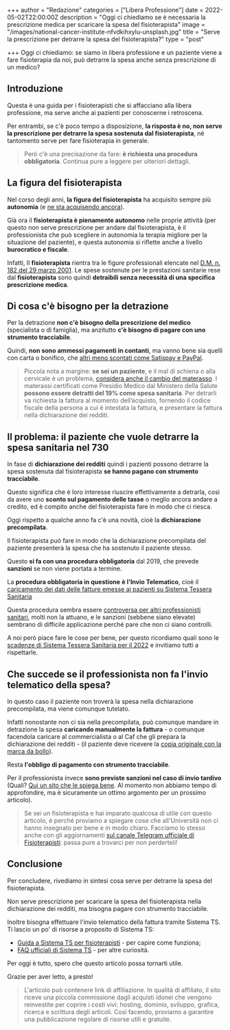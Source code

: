+++
author = "Redazione"
categories = ["Libera Professione"]
date = 2022-05-02T22:00:00Z
description = "Oggi ci chiediamo se è necessaria la prescrizione medica per scaricare la spesa del fisioterapista"
image = "/images/national-cancer-institute-nfvdkihxylu-unsplash.jpg"
title = "Serve la prescrizione per detrarre la spesa del fisioterapista?"
type = "post"

+++
Oggi ci chiediamo: se siamo in libera professione e un paziente viene a fare fisioterapia da noi, può detrarre la spesa anche senza prescrizione di un medico?

## Introduzione

Questa è una guida per i fisioterapisti che si affacciano alla libera professione, ma serve anche ai pazienti per conoscerne i retroscena.

Per entrambi, se c'è poco tempo a disposizione, **la risposta è no, non serve la prescrizione per detrarre la spesa sostenuta dal fisioterapista**, nè tantomento serve per fare fisioterapia in generale.

> Però c'è una precisazione da fare: **è richiesta una procedura obbligatoria**. Continua pure a leggere per ulteriori dettagli.

## La figura del fisioterapista

Nel corso degli anni, **la figura del fisioterapista** ha acquisito sempre più **autonomia** (e [ne sta acquisendo ancora](https://fisioterapisti.org/cosa-c-e-nel-futuro-della-fisioterapia-in-italia/ "Cosa c'è nel futuro della fisioterapia in italia?")).

Già ora il **fisioterapista è pienamente autonomo** nelle proprie attività (per questo non serve prescrizione per andare dal fisioterapista, è il professionista che può scegliere in autonomia la terapia migliore per la situazione del paziente), e questa autonomia si riflette anche a livello **burocratico e fiscale**.

Infatti, Il **fisioterapista** rientra tra le figure professionali elencate nel [D.M. n. 182 del 29 marzo 2001](https://www.gazzettaufficiale.it/eli/id/2001/05/19/001G0233/sg "(GU Serie Generale n.115 del 19-05-2001)"). Le spese sostenute per le prestazioni sanitarie rese dal **fisioterapista** sono quindi **detraibili senza necessità di una specifica prescrizione medica**.

## Di cosa c'è bisogno per la detrazione

Per la detrazione **non c'è bisogno della prescrizione del medico** (specialista o di famiglia), ma anzitutto **c'è bisogno di pagare con uno strumento tracciabile**.

Quindi, **non sono ammessi pagamenti in contanti**, ma vanno bene sia quelli con carta o bonifico, che [altri meno scontati come Satispay e PayPal](https://www.ilsole24ore.com/art/da-satispay-paypal-ok-sconto-fiscale-le-spese-pagate-le-app-ACcCdCEB "Il Sole 24 Ore, Da Satispay a Paypal: ok allo sconto fiscale per le spese pagate con le App").

> Piccola nota a margine: **se sei un paziente**, e il mal di schiena o alla cervicale è un problema, [considera anche il cambio del materasso](https://www.awin1.com/awclick.php?gid=422253&mid=25709&awinaffid=1226758&linkid=2978323&clickref= "Angolo degli Affari | Materassi e Doghe"). I materassi certificati come Presidio Medico dal Ministero della Salute **possono essere detratti del 19% come spesa sanitaria**. Per detrarli va richiesta la fattura al momento dell’acquisto, fornendo il codice fiscale della persona a cui è intestata la fattura, e presentare la fattura nella dichiarazione dei redditi.

## Il problema: il paziente che vuole detrarre la spesa sanitaria nel 730

In fase di **dichiarazione dei redditi** quindi i pazienti possono detrarre la spesa sostenuta dal fisioterapista **se hanno pagano con strumento tracciabile**.

Questo significa che è loro interesse riuscire effettivamente a detrarla, così da avere uno **sconto sul pagamento delle tasse** o meglio ancora andare a credito, ed è compito anche del fisioterapista fare in modo che ci riesca.

Oggi rispetto a qualche anno fa c'è una novità, cioè la **dichiarazione precompilata**.

Il fisioterapista può fare in modo che la dichiarazione precompilata del paziente presenterà la spesa che ha sostenuto il paziente stesso.

Questo **si fa con una procedura obbligatoria** dal 2019, che prevede **sanzioni** se non viene portata a termine.

La **procedura obbligatoria in questione** **è l'Invio Telematico**, cioè il [caricamento dei dati delle fatture emesse ai pazienti su Sistema Tessera Sanitaria](https://fisioterapisti.org/guida-al-sistema-tessera-sanitaria-per-i-fisioterapisti-nel-2022/ "Guida a Sistema Tessera Sanitaria 2022 per Fisioterapisti")

Questa procedura sembra essere [controversa per altri professionisti sanitari](https://www.odontoiatria33.it/didomenica/21830/invio-dei-dati-al-sistema-tessera-sanitaria-e-le-pesanti-sanzioni-difficili-da-applicare.html "Invio dei dati al Sistema Tessera Sanitaria e le (pesanti) sanzioni difficili da applicare"), molti non la attuano, e le sanzioni (sebbene siano elevate) sembrano di difficile applicazione perché pare che non ci siano controlli.

A noi però piace fare le cose per bene, per questo ricordiamo quali sono le [scadenze di Sistema Tessera Sanitaria per il 2022](https://fisioterapisti.org/sistema-tessera-sanitaria-aggiornamenti-e-nuove-scadenze-per-il-2022/ "Sistema TS - Nuove Scadenze per il 2022") e invitiamo tutti a rispettarle.

## Che succede se il professionista non fa l'invio telematico della spesa?

In questo caso il paziente non troverà la spesa nella dichiarazione precompilata, ma viene comunque tutelato.

Infatti nonostante non ci sia nella precompilata, può comunque mandare in detrazione la spesa **caricando manualmente la fattura** - o comunque facendola caricare al commercialista o al Caf che gli prepara la dichiarazione dei redditi - (il paziente deve ricevere la [copia originale con la marca da bollo](https://fisioterapisti.org/che-sono-e-come-fare-le-fatture.guida-per-fisioterapisti/ "Guida fatture per fisioterapisti")).

Resta **l'obbligo di pagamento con strumento tracciabile**.

Per il professionista invece **sono previste sanzioni nel caso di invio tardivo** (Quali? [Qui un sito che le spiega bene](https://companysrl.it/sistema-tessera-sanitaria-omessa-comunicazione-delle-informazioni-da-trasmettere/ "Sistema Tessera Sanitaria: l’omessa comunicazione delle informazioni da trasmettere"). Al momento non abbiamo tempo di approfondire, ma è sicuramente un ottimo argomento per un prossimo articolo).

> Se sei un fisioterapista e hai imparato qualcosa di utile con questo articolo, è perché proviamo a spiegare cose che all'Università non ci hanno insegnato per bene e in modo chiaro. Facciamo lo stesso anche con gli aggiornamenti [sul canale Telegram ufficiale di Fisioterapisti](https://t.me/fisioterapisti_official "Fisioterapisti Official | Telegram"): passa pure a trovarci per non perderteli!

## Conclusione

Per concludere, rivediamo in sintesi cosa serve per detrarre la spesa del fisioterapista.

Non serve prescrizione per scaricare la spesa del fisioterapista nella dichiarazione dei redditi, ma bisogna pagare con strumento tracciabile.

Inoltre bisogna effettuare l'invio telematico della fattura tramite Sistema TS. Ti lascio un po' di risorse a proposito di Sistema TS:

* [Guida a Sistema TS per fisioterapisti](https://fisioterapisti.org/guida-al-sistema-tessera-sanitaria-per-i-fisioterapisti-nel-2022/ "Guida a Sistema TS per Fisioterapisti - 2022") - per capire come funziona;
* [FAQ ufficiali di Sistema TS](https://sistemats1.sanita.finanze.it/portale/spese-sanitarie-faq "FAQ Sistema TS") - per altre curiosità.

Per oggi è tutto, spero che questo articolo possa tornarti utile.

Grazie per aver letto, a presto!

> L'articolo può contenere link di affiliazione. In qualità di affiliato, il sito riceve una piccola commissione dagli acquisti idonei che vengono reinvestite per coprire i costi vivi: hosting, dominio, sviluppo, grafica, ricerca e scrittura degli articoli. Così facendo, proviamo a garantire una pubblicazione regolare di risorse utili e gratuite.